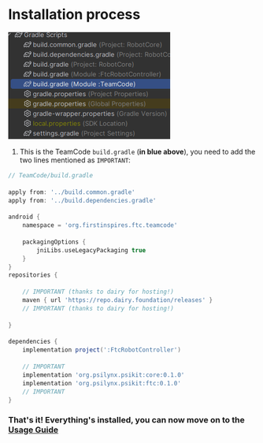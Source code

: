 # Installation process
![TeamCode build.gradle](_media/teamcode_build_gradle.png)
1. This is the TeamCode `build.gradle` (**in blue above**), you need to add the two lines mentioned as `IMPORTANT`:
```groovy
// TeamCode/build.gradle

apply from: '../build.common.gradle'
apply from: '../build.dependencies.gradle'

android {
    namespace = 'org.firstinspires.ftc.teamcode'

    packagingOptions {
        jniLibs.useLegacyPackaging true
    }
}
repositories {

    // IMPORTANT (thanks to dairy for hosting!)
    maven { url 'https://repo.dairy.foundation/releases' }
    // IMPORTANT (thanks to dairy for hosting!)

}

dependencies {
    implementation project(':FtcRobotController')

    // IMPORTANT
    implementation 'org.psilynx.psikit:core:0.1.0'
    implementation 'org.psilynx.psikit:ftc:0.1.0'
    // IMPORTANT
}
```
### That's it!  Everything's installed, you can now move on to the [Usage Guide](usage.md)
